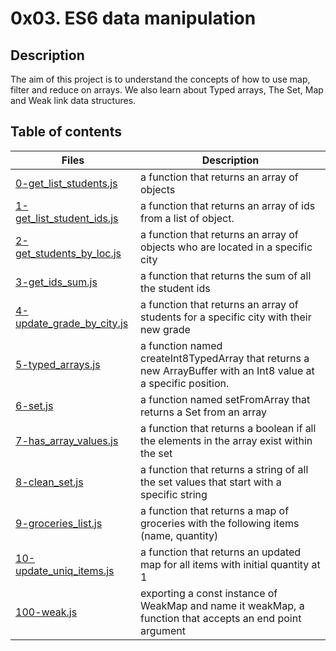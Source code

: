 # 0x03. ES6 data manipulation

## Description
The aim of this project is to understand the concepts of how to use map, filter and reduce on arrays.
We also learn about Typed arrays, The Set, Map and Weak link data structures.

## Table of contents
Files | Description
----- | -----------
[0-get_list_students.js](./0-get_list_students.js) | a function that returns an array of objects
[1-get_list_student_ids.js](./1-get_list_student_ids.js) | a function that returns an array of ids from a list of object.
[2-get_students_by_loc.js](./2-get_students_by_loc.js) | a function that returns an array of objects who are located in a specific city
[3-get_ids_sum.js](./3-get_ids_sum.js) |  a function that returns the sum of all the student ids
[4-update_grade_by_city.js](./4-update_grade_by_city.js) | a function that returns an array of students for a specific city with their new grade
[5-typed_arrays.js](./5-typed_arrays.js) | a function named createInt8TypedArray that returns a new ArrayBuffer with an Int8 value at a specific position.
[6-set.js](./6-set.js) | a function named setFromArray that returns a Set from an array
[7-has_array_values.js](./7-has_array_values.js) | a function that returns a boolean if all the elements in the array exist within the set
[8-clean_set.js](./8-clean_set.js) | a function that returns a string of all the set values that start with a specific string
[9-groceries_list.js](./9-groceries_list.js) |  a function that returns a map of groceries with the following items (name, quantity)
[10-update_uniq_items.js](./10-update_uniq_items.js) | a function that returns an updated map for all items with initial quantity at 1
[100-weak.js](./100-weak.js) | exporting a const instance of WeakMap and name it weakMap, a function that accepts an end point argument 
